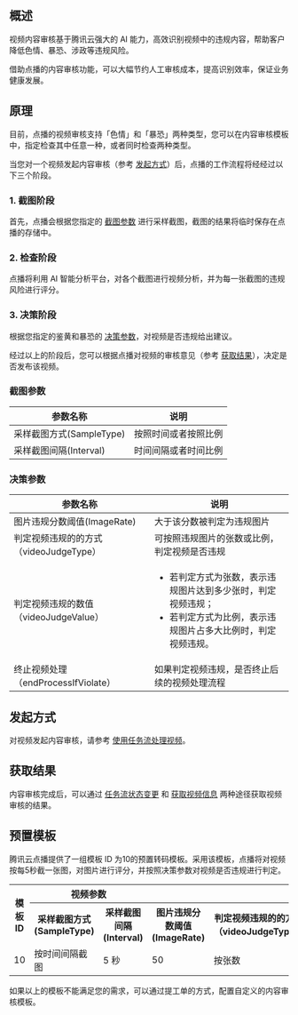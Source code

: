 ## 概述
视频内容审核基于腾讯云强大的 AI 能力，高效识别视频中的违规内容，帮助客户降低色情、暴恐、涉政等违规风险。

借助点播的内容审核功能，可以大幅节约人工审核成本，提高识别效率，保证业务健康发展。

## 原理
目前，点播的视频审核支持「色情」和「暴恐」两种类型，您可以在内容审核模板中，指定检查其中任意一种，或者同时检查两种类型。

当您对一个视频发起内容审核（参考 [发起方式](#.E5.8F.91.E8.B5.B7.E6.96.B9.E5.BC.8F)）后，点播的工作流程将经经过以下三个阶段。

### 1. 截图阶段
首先，点播会根据您指定的 [截图参数](#.E6.88.AA.E5.9B.BE.E5.8F.82.E6.95.B0) 进行采样截图，截图的结果将临时保存在点播的存储中。

### 2. 检查阶段
点播将利用 AI 智能分析平台，对各个截图进行视频分析，并为每一张截图的违规风险进行评分。

### 3. 决策阶段
根据您指定的鉴黄和暴恐的 [决策参数](#.E5.86.B3.E7.AD.96.E5.8F.82.E6.95.B0)，对视频是否违规给出建议。

经过以上的阶段后，您可以根据点播对视频的审核意见（参考 [获取结果](.E8.8E.B7.E5.8F.96.E7.BB.93.E6.9E.9C)），决定是否发布该视频。

### 截图参数
| 参数名称 | 说明 |
| --- | --- |
| 采样截图方式(SampleType) | 按照时间或者按照比例 |
| 采样截图间隔(Interval) | 时间间隔或者时间比例 |

### 决策参数
| 参数名称 | 说明 |
| --- | --- |
| 图片违规分数阈值(ImageRate) | 大于该分数被判定为违规图片 |
| 判定视频违规的的方式（videoJudgeType） | 可按照违规图片的张数或比例，判定视频是否违规 |
| 判定视频违规的数值（videoJudgeValue）| <ul><li>若判定方式为张数，表示违规图片达到多少张时，判定视频违规；</li><li>若判定方式为比例，表示违规图片占多大比例时，判定视频违规。</li></ul> |
| 终止视频处理（endProcessIfViolate） | 如果判定视频违规，是否终止后续的视频处理流程 |

## 发起方式

对视频发起内容审核，请参考 [使用任务流处理视频](/document/product/266/11700#.E4.BD.BF.E7.94.A8.E4.BB.BB.E5.8A.A1.E6.B5.81.E5.A4.84.E7.90.86.E8.A7.86.E9.A2.91)。

## 获取结果

内容审核完成后，可以通过 [任务流状态变更](/document/product/266/9636) 和 [获取视频信息](/document/product/266/8586) 两种途径获取视频审核的结果。

## 预置模板
腾讯云点播提供了一组模板 ID 为10的预置转码模板。采用该模板，点播将对视频按每5秒截一张图，对图片进行评分，并按照决策参数对视频是否违规进行判定。

<table>
    <tr>
        <th rowspan=2>
            模板ID                
        </th>
        <th colspan=2>    
            视频参数
        </th>
        <th colspan=4>
            鉴黄控制参数
        </th>
        <th colspan=4>
            暴恐控制参数
        </th>
    </tr>
    <tr>
        <th>
            采样截图方式(SampleType)
        </th>
        <th>
            采样截图间隔(Interval)
        </th>
        <th>
            图片违规分数阈值(ImageRate)
        </th>
        <th>
            判定视频违规的的方式（videoJudgeType）
        </th>
        <th>
            判定视频违规的数值（videoJudgeValue）
        </th>
        <th>
            终止视频处理（endProcessIfViolate）
        </th>
        <th>
            图片违规分数阈值(ImageRate)
        </th>
        <th>
            判定视频违规的的方式（videoJudgeType）
        </th>
        <th>
            判定视频违规的数值（videoJudgeValue）
        </th>
        <th>
            终止视频处理（endProcessIfViolate）
        </th>
    </tr>
    <tr>
        <td>
            10
        </td>
        <td>
            按时间间隔截图
        </td>
        <td>
            5 秒
        </td>
        <td>
            50
        </td>
        <td>
            按张数
        </td>
        <td>
            1 张
        </td>
        <td>
            否
        </td>
        <td>
            50
        </td>
        <td>
            按张数
        </td>
        <td>
            1 张
        </td>
        <td>
            否
        </td>
    </tr>
</table>

如果以上的模板不能满足您的需求，可以通过提工单的方式，配置自定义的内容审核模板。
